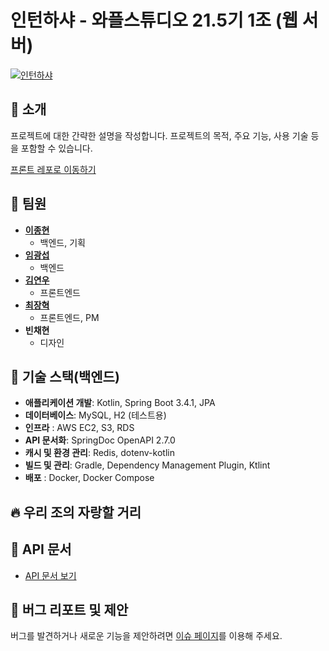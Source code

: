 # 인턴하샤 - 와플스튜디오 21.5기 1조 (웹 서버)

[![인턴하샤](https://private-user-images.githubusercontent.com/127807229/408776202-b59ba8a2-5b70-49f7-a39e-4c273f3a6012.svg?jwt=eyJhbGciOiJIUzI1NiIsInR5cCI6IkpXVCJ9.eyJpc3MiOiJnaXRodWIuY29tIiwiYXVkIjoicmF3LmdpdGh1YnVzZXJjb250ZW50LmNvbSIsImtleSI6ImtleTUiLCJleHAiOjE3MzgzODY1NzgsIm5iZiI6MTczODM4NjI3OCwicGF0aCI6Ii8xMjc4MDcyMjkvNDA4Nzc2MjAyLWI1OWJhOGEyLTViNzAtNDlmNy1hMzllLTRjMjczZjNhNjAxMi5zdmc_WC1BbXotQWxnb3JpdGhtPUFXUzQtSE1BQy1TSEEyNTYmWC1BbXotQ3JlZGVudGlhbD1BS0lBVkNPRFlMU0E1M1BRSzRaQSUyRjIwMjUwMjAxJTJGdXMtZWFzdC0xJTJGczMlMkZhd3M0X3JlcXVlc3QmWC1BbXotRGF0ZT0yMDI1MDIwMVQwNTA0MzhaJlgtQW16LUV4cGlyZXM9MzAwJlgtQW16LVNpZ25hdHVyZT1lYjdjZWI2N2ZiNzJiOWFlOTEwZDRiZjFkNzQ4ZjU0OGJkY2Q0NDg3OWYxNDQ0ZjI1ZGNlNThjOGRiOWY2YzE3JlgtQW16LVNpZ25lZEhlYWRlcnM9aG9zdCJ9.UOZCSBAat6up7ERaSrvv2_N1GgN-G_lIVx8uFj4rP5M)](https://www.survey-josha.site/)

## 📌 소개

프로젝트에 대한 간략한 설명을 작성합니다. 프로젝트의 목적, 주요 기능, 사용 기술 등을 포함할 수 있습니다.

[프론트 레포로 이동하기](https://github.com/wafflestudio/22-5-team1-web)

## 👥 팀원

- **[이종현](https://github.com/lukeqwaszx)**
  - 백엔드, 기획
- **[임광섭](https://github.com/endermaru)**
  - 백엔드
- **[김연우](https://github.com/Yeonu-Kim)**
  - 프론트엔드
- **[최장혁](https://github.com/goranikin)**
  - 프론트엔드, PM
- **빈채현**
  - 디자인


## 🚀 기술 스택(백엔드)

- **애플리케이션 개발**: Kotlin, Spring Boot 3.4.1, JPA
- **데이터베이스**: MySQL, H2 (테스트용)
- **인프라** : AWS EC2, S3, RDS
- **API 문서화**: SpringDoc OpenAPI 2.7.0
- **캐시 및 환경 관리**: Redis, dotenv-kotlin
- **빌드 및 관리**: Gradle, Dependency Management Plugin, Ktlint
- **배포** : Docker, Docker Compose

## 🔥 우리 조의 자랑할 거리

## 📜 API 문서

- [API 문서 보기](https://api.survey-josha.site/swagger-ui/index.html#/)

## 🐛 버그 리포트 및 제안

버그를 발견하거나 새로운 기능을 제안하려면 [이슈 페이지](https://github.com/wafflestudio/22-5-team1-server/issues)를 이용해 주세요.

